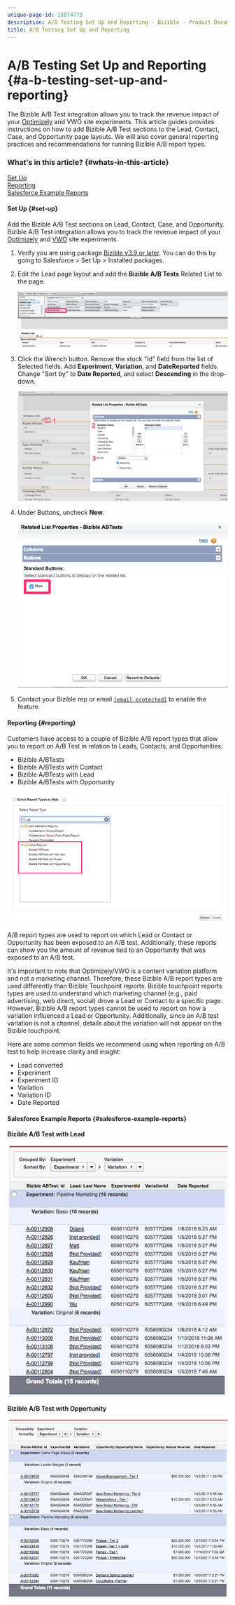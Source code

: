 ```yaml
---
unique-page-id: 18874773
description: A/B Testing Set Up and Reporting - Bizible - Product Documentation
title: A/B Testing Set Up and Reporting
---
```


# A/B Testing Set Up and Reporting {#a-b-testing-set-up-and-reporting}

The Bizible A/B Test integration allows you to track the revenue impact of your [Optimizely](http://optimizely.com/) and VWO site experiments. This article guides provides instructions on how to add Bizible A/B Test sections to the Lead, Contact, Case, and Opportunity page layouts. We will also cover general reporting practices and recommendations for running Bizible A/B report types.

### What's in this article? {#whats-in-this-article}

[Set Up](#set-up)  
[Reporting](#reporting)  
[Salesforce Example Reports](#salesforce-example-reports)

#### Set Up {#set-up}

Add the Bizible A/B Test sections on Lead, Contact, Case, and Opportunity. Bizible A/B Test integration allows you to track the revenue impact of your [Optimizely](http://optimizely.com/) and [VWO](http://vwo.com/) site experiments.

1. Verify you are using package [Bizible v3.9 or later](http://bizible.com/sf). You can do this by going to Salesforce > Set Up > Installed packages.
1. Edit the Lead page layout and add the **Bizible A/B Tests** Related List to the page.

   ![](assets/1.png)

1. Click the Wrench button. Remove the stock "Id" field from the list of Selected fields. Add **Experiment**, **Variation**, and **DateReported** fields. Change "Sort by" to **Date Reported**, and select **Descending** in the drop-down.

   ![](assets/2.png)

1. Under Buttons, uncheck **New**.

   ![](assets/3.png)

1. Contact your Bizible rep or email [`[email protected]`](http://docs.marketo.com/cdn-cgi/l/email-protection#a4d7d1d4d4cbd6d0e4c6cddecdc6c8c18ac7cbc9) to enable the feature.

#### Reporting {#reporting}

Customers have access to a couple of Bizible A/B report types that allow you to report on A/B Test in relation to Leads, Contacts, and Opportunities:

* Bizible A/BTests
* Bizible A/BTests with Contact
* Bizible A/BTests with Lead
* Bizible A/BTests with Opportunity

![](assets/4.png)

A/B report types are used to report on which Lead or Contact or Opportunity has been exposed to an A/B test. Additionally, these reports can show you the amount of revenue tied to an Opportunity that was exposed to an A/B test.

It's important to note that Optimizely/VWO is a content variation platform and not a marketing channel. Therefore, these Bizible A/B report types are used differently than Bizible Touchpoint reports. Bizible touchpoint reports types are used to understand which marketing channel (e.g., paid advertising, web direct, social) drove a Lead or Contact to a specific page. However, Bizible A/B report types cannot be used to report on how a variation influenced a Lead or Opportunity. Additionally, since an A/B test variation is not a channel, details about the variation will not appear on the Bizible touchpoint.

Here are some common fields we recommend using when reporting on A/B test to help increase clarity and insight:

* Lead converted
* Experiment
* Experiment ID
* Variation
* Variation ID
* Date Reported

#### Salesforce Example Reports {#salesforce-example-reports}

**Bizible A/B Test with Lead**

![](assets/5.png)

**Bizible A/B Test with Opportunity**

![](assets/6.png)

